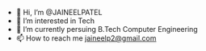 - 👋 Hi, I’m @JAINEELPATEL
- 👀 I’m interested in Tech
- 🌱 I’m currently persuing B.Tech Computer Engineering
- 📫 How to reach me jaineelp2@gmail.com

<!---
JAINEELPATEL/JAINEELPATEL is a ✨ special ✨ repository because its `README.md` (this file) appears on your GitHub profile.
You can click the Preview link to take a look at your changes.
--->
